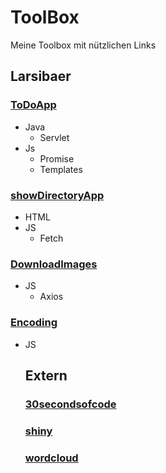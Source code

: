 # ToolBox
Meine Toolbox mit nützlichen Links

## Larsibaer
### [ToDoApp](https://github.com/Larsibaer/ToolBox/tree/main/ToDoApp)
- Java
  - Servlet
- Js
  - Promise
  - Templates
 
### [showDirectoryApp](https://github.com/Larsibaer/ToolBox/tree/main/showDirectoryApp)
- HTML
- JS
  - Fetch
  
### [DownloadImages](https://github.com/Larsibaer/ToolBox/blob/main/DownloadImages.js)
- JS
  - Axios
  
 ### [Encoding](https://github.com/Larsibaer/ToolBox/blob/main/Encoding.js)
- JS
  
  ## Extern
  
  ### [30secondsofcode](https://www.30secondsofcode.org/)
  ### [shiny](https://github.com/rstudio/shiny)
  ### [wordcloud](https://www.jasondavies.com/wordcloud/)
